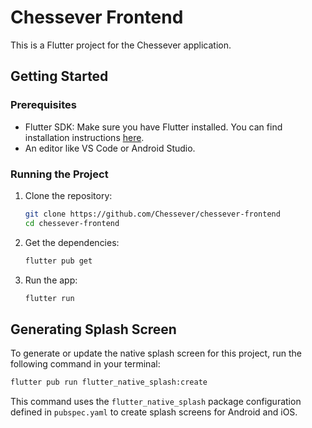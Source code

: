 # Chessever Frontend

This is a Flutter project for the Chessever application.

## Getting Started

### Prerequisites

- Flutter SDK: Make sure you have Flutter installed. You can find installation instructions [here](https://flutter.dev/docs/get-started/install).
- An editor like VS Code or Android Studio.

### Running the Project

1.  Clone the repository:
    ```bash
    git clone https://github.com/Chessever/chessever-frontend
    cd chessever-frontend
    ```
2.  Get the dependencies:
    ```bash
    flutter pub get
    ```
3.  Run the app:
    ```bash
    flutter run
    ```

## Generating Splash Screen

To generate or update the native splash screen for this project, run the following command in your terminal:

```bash
flutter pub run flutter_native_splash:create
```

This command uses the `flutter_native_splash` package configuration defined in `pubspec.yaml` to create splash screens for Android and iOS.

